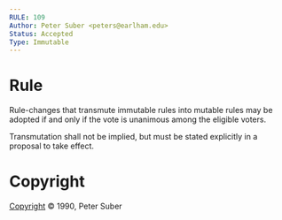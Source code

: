 ```yaml
---
RULE: 109
Author: Peter Suber <peters@earlham.edu>
Status: Accepted
Type: Immutable
---
```


# Rule

Rule-changes that transmute immutable rules into mutable rules may be adopted if and only if the vote is unanimous among the eligible voters.

Transmutation shall not be implied, but must be stated explicitly in a proposal to take effect.

# Copyright

[Copyright](http://legacy.earlham.edu/~peters/copyrite.htm) © 1990, Peter Suber
